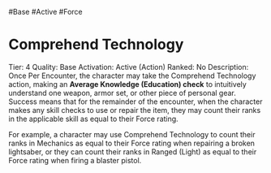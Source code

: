#Base 
#Active 
#Force 

# Comprehend Technology
Tier: 4
Quality: Base
Activation: Active (Action)
Ranked: No
Description: Once Per Encounter, the character may take the Comprehend Technology action, making an **Average Knowledge (Education) check** to intuitively understand one weapon, armor set, or other piece of personal gear. Success means that for the remainder of the encounter, when the character makes any skill checks to use or repair the item, they may count their ranks in the applicable skill as equal to their Force rating.

For example, a character may use Comprehend Technology to count their ranks in Mechanics as equal to their Force rating when repairing a broken lightsaber, or they can count their ranks in Ranged (Light) as equal to their Force rating when firing a blaster pistol.